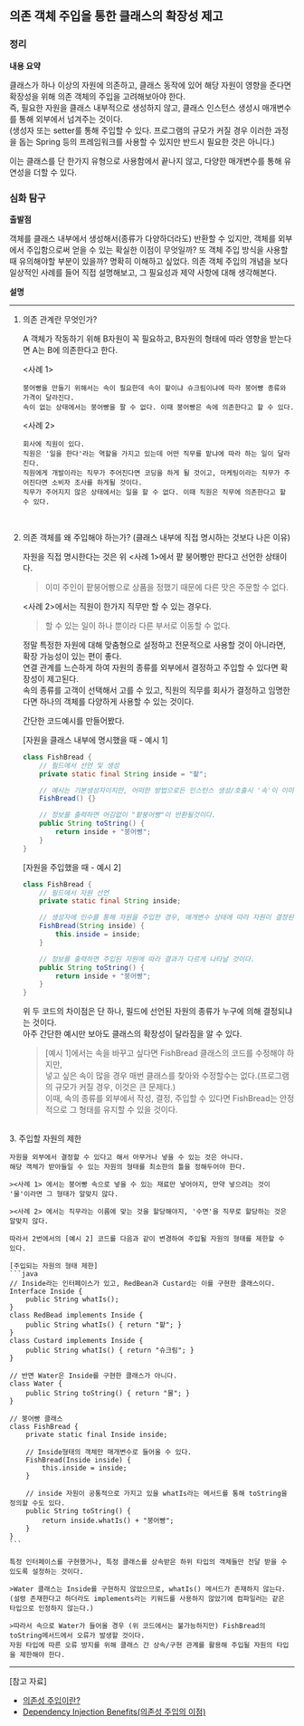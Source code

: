 ## 의존 객체 주입을 통한 클래스의 확장성 제고

### 정리

**내용 요약**

클래스가 하나 이상의 자원에 의존하고, 클래스 동작에 있어 해당 자원이 영향을 준다면 확장성을 위해 의존 객체의 주입을 고려해보아야 한다.  
즉, 필요한 자원을 클래스 내부적으로 생성하지 않고, 클래스 인스턴스 생성시 매개변수를 통해 외부에서 넘겨주는 것이다.  
(생성자 또는 setter를 통해 주입할 수 있다. 프로그램의 규모가 커질 경우 이러한 과정을 돕는 Spring 등의 프레임워크를 사용할 수 있지만 반드시 필요한 것은 아니다.)

이는 클래스를 단 한가지 유형으로 사용함에서 끝나지 않고, 다양한 매개변수를 통해 유연성을 더할 수 있다.  


### 심화 탐구

**출발점**

객체를 클래스 내부에서 생성해서(종류가 다양하더라도) 반환할 수 있지만, 객체를 외부에서 주입함으로써 얻을 수 있는 확실한 이점이 무엇일까?
또 객체 주입 방식을 사용할 때 유의해야할 부분이 있을까? 명확히 이해하고 싶었다.
의존 객체 주입의 개념을 보다 일상적인 사례를 들어 직접 설명해보고, 그 필요성과 제약 사항에 대해 생각해본다.

**설명**

<hr>

1. 의존 관계란 무엇인가?  

    A 객체가 작동하기 위해 B자원이 꼭 필요하고, B자원의 형태에 따라 영향을 받는다면 A는 B에 의존한다고 한다.  

    <사례 1>
    ```
    붕어빵을 만들기 위해서는 속이 필요한데 속이 팥이냐 슈크림이냐에 따라 붕어빵 종류와 가격이 달라진다.  
    속이 없는 상태에서는 붕어빵을 팔 수 없다. 이때 붕어빵은 속에 의존한다고 할 수 있다.
    ```

    <사례 2>
    ```
    회사에 직원이 있다.   
    직원은 '일을 한다'라는 역할을 가지고 있는데 어떤 직무를 맡냐에 따라 하는 일이 달라진다.  
    직원에게 개발이라는 직무가 주어진다면 코딩을 하게 될 것이고, 마케팅이라는 직무가 주어진다면 소비자 조사를 하게될 것이다.
    직무가 주어지지 않은 상태에서는 일을 할 수 없다. 이때 직원은 직무에 의존한다고 할 수 있다.
    ```
<br>

2. 의존 객체를 왜 주입해야 하는가? (클래스 내부에 직접 명시하는 것보다 나은 이유)  

    자원을 직접 명시한다는 것은 위 <사례 1>에서 팥 붕어빵만 판다고 선언한 상태이다.  
    >이미 주인이 팥붕어빵으로 상품을 정했기 때문에 다른 맛은 주문할 수 없다.  

    <사례 2>에서는 직원이 한가지 직무만 할 수 있는 경우다. 
    >할 수 있는 일이 하나 뿐이라 다른 부서로 이동할 수 없다.   

    정말 특정한 자원에 대해 맞춤형으로 설정하고 전문적으로 사용할 것이 아니라면, 확장 가능성이 있는 편이 좋다.  
    연결 관계를 느슨하게 하여 자원의 종류를 외부에서 결정하고 주입할 수 있다면 확장성이 제고된다.  
    속의 종류를 고객이 선택해서 고를 수 있고, 직원의 직무를 회사가 결정하고 임명한다면 하나의 객체를 다양하게 사용할 수 있는 것이다.

    간단한 코드예시를 만들어봤다.

    [자원을 클래스 내부에 명시했을 때 - 예시 1]
    ```java
    class FishBread {
        // 필드에서 선언 및 생성
        private static final String inside = "팥";

        // 예시는 기본생성자이지만, 어떠한 방법으로든 인스턴스 생성/호출시 '속'이 이미 '팥'임은 변함없다.
        FishBread() {}

        // 정보를 출력하면 어김없이 "팥붕어빵"이 반환될것이다. 
        public String toString() {
            return inside + "붕어빵";
        }
    }
    ```

    [자원을 주입했을 때 - 예시 2]
    ```java
    class FishBread {
        // 필드에서 자원 선언
        private static final String inside;

        // 생성자에 인수를 통해 자원을 주입한 경우, 매개변수 상태에 따라 자원이 결정된다.
        FishBread(String inside) {
            this.inside = inside;
        }

        // 정보를 출력하면 주입된 자원에 따라 결과가 다르게 나타날 것이다.
        public String toString() {
            return inside + "붕어빵";
        }
    }
    ```

    위 두 코드의 차이점은 단 하나, 필드에 선언된 자원의 종류가 누구에 의해 결정되냐는 것이다.  
    아주 간단한 예시만 보아도 클래스의 확장성이 달라짐을 알 수 있다.

    >[예시 1]에서는 속을 바꾸고 싶다면 FishBread 클래스의 코드를 수정해야 하지만,   
    넣고 싶은 속이 많을 경우 매번 클래스를 찾아와 수정할수는 없다.(프로그램의 규모가 커질 경우, 이것은 큰 문제다.)  
    이때, 속의 종류를 외부에서 작성, 결정, 주입할 수 있다면 FishBread는 안정적으로 그 형태를 유지할 수 있을 것이다.


<br>
3. 주입할 자원의 제한  

    자원을 외부에서 결정할 수 있다고 해서 아무거나 넣을 수 있는 것은 아니다.  
    해당 객체가 받아들일 수 있는 자원의 형태를 최소한의 틀을 정해두어야 한다.  

    ><사례 1> 에서는 붕어빵 속으로 넣을 수 있는 재료만 넣어야지, 만약 넣으려는 것이 '물'이라면 그 형태가 알맞지 않다.

    ><사례 2> 에서는 직무라는 이름에 맞는 것을 할당해야지, '수면'을 직무로 할당하는 것은 알맞지 않다.

    따라서 2번에서의 [예시 2] 코드를 다음과 같이 변경하여 주입될 자원의 형태를 제한할 수 있다.

    [주입되는 자원의 형태 제한]
    ```java
    // Inside라는 인터페이스가 있고, RedBean과 Custard는 이를 구현한 클래스이다.
    Interface Inside {
        public String whatIs();
    }
    class RedBead implements Inside {
        public String whatIs() { return "팥"; }
    }
    class Custard implements Inside {
        public String whatIs() { return "슈크림"; }
    }

    // 반면 Water은 Inside를 구현한 클래스가 아니다.
    class Water {
        public String toString() { return "물"; }
    }

    // 붕어빵 클래스
    class FishBread {
        private static final Inside inside;

        // Inside형태의 객체만 매개변수로 들어올 수 있다.
        FishBread(Inside inside) {
            this.inside = inside;
        }

        // inside 자원이 공통적으로 가지고 있을 whatIs라는 메서드를 통해 toString을 정의할 수도 있다.
        public String toString() {
            return inside.whatIs() + "붕어빵";
        }
    }
    ```

    특정 인터페이스를 구현했거나, 특정 클래스를 상속받은 하위 타입의 객체들만 전달 받을 수 있도록 설정하는 것이다.  

    >Water 클래스는 Inside를 구현하지 않았으므로, whatIs() 메서드가 존재하지 않는다.  
    (설령 존재한다고 하더라도 implements라는 키워드를 사용하지 않았기에 컴파일러는 같은 타입으로 인정하지 않는다.)  

    >따라서 속으로 Water가 들어올 경우 (위 코드에서는 불가능하지만) FishBread의 toString메서드에서 오류가 발생할 것이다.  
    자원 타입에 따른 오류 방지를 위해 클래스 간 상속/구현 관계를 활용해 주입될 자원의 타입을 제한해야 한다.

<hr>

[참고 자료]
- [의존성 주입이란?](https://stackoverflow.com/questions/130794/what-is-dependency-injection)
- [Dependency Injection Benefits(의존성 주입의 이점)](https://jenkov.com/tutorials/dependency-injection/dependency-injection-benefits.html)